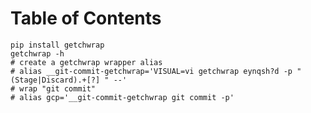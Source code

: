 
# Table of Contents



    pip install getchwrap
    getchwrap -h
    # create a getchwrap wrapper alias
    # alias __git-commit-getchwrap='VISUAL=vi getchwrap eynqsh?d -p "(Stage|Discard).+[?] " --'
    # wrap "git commit"
    # alias gcp='__git-commit-getchwrap git commit -p'

